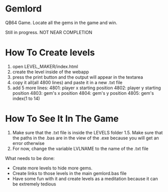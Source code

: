 # Gemlord
QB64 Game. Locate all the gems in the game and win.

Still in progress.
NOT NEAR COMPLETION

# How To Create levels
1. open LEVEL_MAKER/index.html
2. create the level inside of the webapp
3. press the print button and the output will appear in the textarea
4. copy it all(all 4800 lines) and paste it in a new .txt file
5. add 5 more lines:
  4801: player x starting position
  4802: player y starting position
  4803: gem's x position
  4804: gem's y position
  4805: gem's index(1 to 14)

# How To See It In The Game
1. Make sure that the .txt file is inside the LEVELS folder
1.5. Make sure that the paths in the .bas are in the view of the .exe because you will get an error otherwise 
2. For now, change the variable LVLNAME to the name of the .txt file

What needs to be done:
<ul><li>
Create more levels to hide more gems.
</li><li>
Create links to those levels in the main gemlord.bas file
</li><li>
Have some fun with it and create levels as a meditation because it can be extremely tedious
</li></ul>
